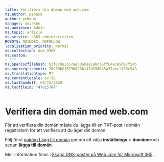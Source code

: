 ```yaml
---
title: Verifiera din domän med web.com
ms.author: pebaum
author: pebaum
manager: mnirkhe
ms.audience: Admin
ms.topic: article
ms.service: o365-administration
ROBOTS: NOINDEX, NOFOLLOW
localization_priority: Normal
ms.collection: Adm_O365
ms.custom:
- "1"
ms.openlocfilehash: b3f87de3657ee5060e91abc76ff64a7e5ba7f5ab
ms.sourcegitcommit: 78939b01579b626b147d356045a37aec1170c948
ms.translationtype: MT
ms.contentlocale: sv-SE
ms.lasthandoff: 09/15/2020
ms.locfileid: "47815767"
---
```

# <a name="verify-your-domain-with-webcom"></a>Verifiera din domän med web.com

För att verifiera din domän måste du lägga till en TXT-post i domän registratorn för att verifiera att du äger din domän. 

Följ först [guiden Lägg till domän](https://admin.microsoft.com/Adminportal#/Domains) genom att välja **inställnings** \> **domäner**och sedan **lägga till domän**.
  
Mer information finns i [Skapa DNS-poster på Web.com för Microsoft 365](https://docs.microsoft.com/microsoft-365/admin/dns/create-dns-records-at-web-com) .